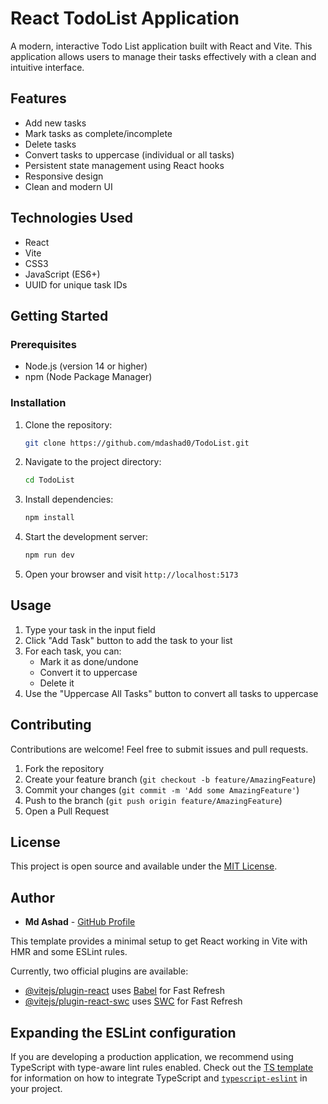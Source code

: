 # React TodoList Application

A modern, interactive Todo List application built with React and Vite. This application allows users to manage their tasks effectively with a clean and intuitive interface.

## Features

- Add new tasks
- Mark tasks as complete/incomplete
- Delete tasks
- Convert tasks to uppercase (individual or all tasks)
- Persistent state management using React hooks
- Responsive design
- Clean and modern UI

## Technologies Used

- React
- Vite
- CSS3
- JavaScript (ES6+)
- UUID for unique task IDs

## Getting Started

### Prerequisites

- Node.js (version 14 or higher)
- npm (Node Package Manager)

### Installation

1. Clone the repository:
   ```bash
   git clone https://github.com/mdashad0/TodoList.git
   ```

2. Navigate to the project directory:
   ```bash
   cd TodoList
   ```

3. Install dependencies:
   ```bash
   npm install
   ```

4. Start the development server:
   ```bash
   npm run dev
   ```

5. Open your browser and visit `http://localhost:5173`

## Usage

1. Type your task in the input field
2. Click "Add Task" button to add the task to your list
3. For each task, you can:
   - Mark it as done/undone
   - Convert it to uppercase
   - Delete it
4. Use the "Uppercase All Tasks" button to convert all tasks to uppercase

## Contributing

Contributions are welcome! Feel free to submit issues and pull requests.

1. Fork the repository
2. Create your feature branch (`git checkout -b feature/AmazingFeature`)
3. Commit your changes (`git commit -m 'Add some AmazingFeature'`)
4. Push to the branch (`git push origin feature/AmazingFeature`)
5. Open a Pull Request

## License

This project is open source and available under the [MIT License](LICENSE).

## Author

- **Md Ashad** - [GitHub Profile](https://github.com/mdashad0)

This template provides a minimal setup to get React working in Vite with HMR and some ESLint rules.

Currently, two official plugins are available:

- [@vitejs/plugin-react](https://github.com/vitejs/vite-plugin-react/blob/main/packages/plugin-react) uses [Babel](https://babeljs.io/) for Fast Refresh
- [@vitejs/plugin-react-swc](https://github.com/vitejs/vite-plugin-react/blob/main/packages/plugin-react-swc) uses [SWC](https://swc.rs/) for Fast Refresh

## Expanding the ESLint configuration

If you are developing a production application, we recommend using TypeScript with type-aware lint rules enabled. Check out the [TS template](https://github.com/vitejs/vite/tree/main/packages/create-vite/template-react-ts) for information on how to integrate TypeScript and [`typescript-eslint`](https://typescript-eslint.io) in your project.
